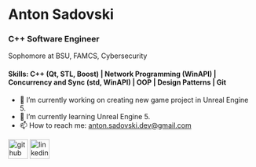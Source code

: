 # Anton Sadovski
### C++ Software Engineer

Sophomore at BSU, FAMCS, Cybersecurity 

#### Skills: C++ (Qt, STL, Boost) | Network Programming (WinAPI) | Concurrency and Sync (std, WinAPI) | OOP | Design Patterns | Git

- 🔭 I’m currently working on creating new game project in Unreal Engine 5.
- 🌱 I’m currently learning Unreal Engine 5.
- 📫 How to reach me: anton.sadovski.dev@gmail.com


[<img src='https://cdn.jsdelivr.net/npm/simple-icons@3.0.1/icons/github.svg' alt='github' height='40'>](https://github.com/Crucinio)  [<img src='https://cdn.jsdelivr.net/npm/simple-icons@3.0.1/icons/linkedin.svg' alt='linkedin' height='40'>](https://www.linkedin.com/in/anton-sadovski-8b50122b0/)  

